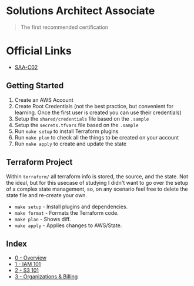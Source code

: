 # Solutions Architect Associate
> The first recommended certification

# Official Links

* [SAA-C02](https://aws.amazon.com/certification/certified-solutions-architect-associate/)

## Getting Started

1. Create an AWS Account
2. Create Root Credentials (not the best practice, but convenient for learning. Once the first user is created you can use their credentials)
3. Setup the `shared/credentials` file based on the `.sample`
3. Setup the `secrets.tfvars` file based on the `.sample`
4. Run `make setup` to install Terraform plugins
5. Run `make plan` to check all the things to be created on your account
6. Run `make apply` to create and update the state

## Terraform Project

Within `terraform/` all terraform info is stored, the source, and the state. Not the ideal, but for this usecase of studying I didn't want to go over the setup of a complex state management, so, on any scenario feel free to delete the state file and re-create your own.

* `make setup` - Install plugins and dependencies.
* `make format` - Formats the Terraform code.
* `make plan` - Shows diff.
* `make apply` - Applies changes to AWS/State.

## Index

* [0 - Overview](topics/00_OVERVIEW.md)
* [1 - IAM 101](topics/01_IAM.md)
* [2 - S3 101](topics/02_S3.md)
* [3 - Organizations & Billing](topics/03_ORGANIZATIONS_AND_BILLING.md)

